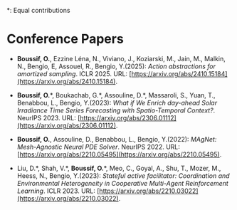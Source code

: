 *: Equal contributions

# Conference Papers

* **Boussif, O.**, Ezzine Léna, N., Viviano, J., Koziarski, M., Jain, M., Malkin, N., Bengio, E, Assouel, R., Bengio, Y.(2025): *Action abstractions for amortized sampling*. ICLR 2025. URL: [https://arxiv.org/abs/2410.15184](https://arxiv.org/abs/2410.15184).

* **Boussif, O.**\*, Boukachab, G.\*, Assouline, D.\*, Massaroli, S., Yuan, T., Benabbou, L., Bengio, Y.(2023): *What if We Enrich day-ahead Solar Irradiance Time Series Forecasting with Spatio-Temporal Context?*. NeurIPS 2023. URL: [https://arxiv.org/abs/2306.01112](https://arxiv.org/abs/2306.01112).

* **Boussif, O.**, Assouline, D., Benabbou, L., Bengio, Y.(2022): *MAgNet: Mesh-Agnostic Neural PDE Solver*. NeurIPS 2022. URL: [https://arxiv.org/abs/2210.05495](https://arxiv.org/abs/2210.05495).
* Liu, D.\*, Shah, V.\*, **Boussif, O.**\*, Meo, C., Goyal, A., Shu, T., Mozer, M., Heess, N., Bengio, Y.(2023): *Stateful active facilitator: Coordination and Environmental Heterogeneity in Cooperative Multi-Agent Reinforcement Learning*. ICLR 2023. URL: [https://arxiv.org/abs/2210.03022](https://arxiv.org/abs/2210.03022).